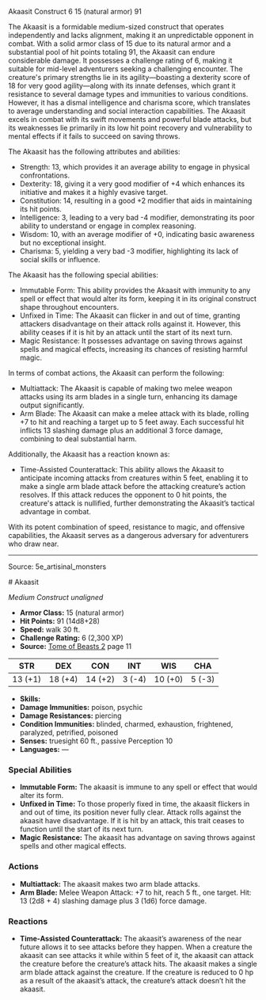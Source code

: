 <MonsterName/>Akaasit</MonsterName>
<CreatureType/>Construct</CreatureType>
<CR/>6</CR>
<AC/>15 (natural armor)</AC>
<HP/>91</HP>
<summary>The Akaasit is a formidable medium-sized construct that operates independently and lacks alignment, making it an unpredictable opponent in combat. With a solid armor class of 15 due to its natural armor and a substantial pool of hit points totaling 91, the Akaasit can endure considerable damage. It possesses a challenge rating of 6, making it suitable for mid-level adventurers seeking a challenging encounter. The creature's primary strengths lie in its agility—boasting a dexterity score of 18 for very good agility—along with its innate defenses, which grant it resistance to several damage types and immunities to various conditions. However, it has a dismal intelligence and charisma score, which translates to average understanding and social interaction capabilities. The Akaasit excels in combat with its swift movements and powerful blade attacks, but its weaknesses lie primarily in its low hit point recovery and vulnerability to mental effects if it fails to succeed on saving throws.</summary>

<detail>

The Akaasit has the following attributes and abilities:
- Strength: 13, which provides it an average ability to engage in physical confrontations.
- Dexterity: 18, giving it a very good modifier of +4 which enhances its initiative and makes it a highly evasive target.
- Constitution: 14, resulting in a good +2 modifier that aids in maintaining its hit points.
- Intelligence: 3, leading to a very bad -4 modifier, demonstrating its poor ability to understand or engage in complex reasoning.
- Wisdom: 10, with an average modifier of +0, indicating basic awareness but no exceptional insight.
- Charisma: 5, yielding a very bad -3 modifier, highlighting its lack of social skills or influence.

The Akaasit has the following special abilities:
- Immutable Form: This ability provides the Akaasit with immunity to any spell or effect that would alter its form, keeping it in its original construct shape throughout encounters.
- Unfixed in Time: The Akaasit can flicker in and out of time, granting attackers disadvantage on their attack rolls against it. However, this ability ceases if it is hit by an attack until the start of its next turn.
- Magic Resistance: It possesses advantage on saving throws against spells and magical effects, increasing its chances of resisting harmful magic.

In terms of combat actions, the Akaasit can perform the following:
- Multiattack: The Akaasit is capable of making two melee weapon attacks using its arm blades in a single turn, enhancing its damage output significantly.
- Arm Blade: The Akaasit can make a melee attack with its blade, rolling +7 to hit and reaching a target up to 5 feet away. Each successful hit inflicts 13 slashing damage plus an additional 3 force damage, combining to deal substantial harm.

Additionally, the Akaasit has a reaction known as:
- Time-Assisted Counterattack: This ability allows the Akaasit to anticipate incoming attacks from creatures within 5 feet, enabling it to make a single arm blade attack before the attacking creature’s action resolves. If this attack reduces the opponent to 0 hit points, the creature's attack is nullified, further demonstrating the Akaasit’s tactical advantage in combat.

With its potent combination of speed, resistance to magic, and offensive capabilities, the Akaasit serves as a dangerous adversary for adventurers who draw near.</detail>



---

Source: 5e_artisinal_monsters

<statblock>
# Akaasit

*Medium* *Construct* *unaligned*

- **Armor Class:** 15 (natural armor)
- **Hit Points:** 91 (14d8+28)
- **Speed:** walk 30 ft.
- **Challenge Rating:** 6 (2,300 XP)
- **Source:** [Tome of Beasts 2](https://koboldpress.com/kpstore/product/tome-of-beasts-2-for-5th-edition) page 11

| STR | DEX | CON | INT | WIS | CHA |
| --- | --- | --- | --- | --- | --- |
| 13 (+1) | 18 (+4) | 14 (+2) | 3 (-4) | 10 (+0) | 5 (-3) |

- **Skills:** 
- **Damage Immunities:** poison, psychic
- **Damage Resistances:** piercing
- **Condition Immunities:** blinded, charmed, exhaustion, frightened, paralyzed, petrified, poisoned
- **Senses:** truesight 60 ft., passive Perception 10
- **Languages:** —

### Special Abilities

- **Immutable Form:** The akaasit is immune to any spell or effect that would alter its form.
- **Unfixed in Time:** To those properly fixed in time, the akaasit flickers in and out of time, its position never fully clear. Attack rolls against the akaasit have disadvantage. If it is hit by an attack, this trait ceases to function until the start of its next turn.
- **Magic Resistance:** The akaasit has advantage on saving throws against spells and other magical effects.

### Actions

- **Multiattack:** The akaasit makes two arm blade attacks.
- **Arm Blade:** Melee Weapon Attack: +7 to hit, reach 5 ft., one target. Hit: 13 (2d8 + 4) slashing damage plus 3 (1d6) force damage.

### Reactions

- **Time-Assisted Counterattack:** The akaasit’s awareness of the near future allows it to see attacks before they happen. When a creature the akaasit can see attacks it while within 5 feet of it, the akaasit can attack the creature before the creature’s attack hits. The akaasit makes a single arm blade attack against the creature. If the creature is reduced to 0 hp as a result of the akaasit’s attack, the creature’s attack doesn’t hit the akaasit.


</statblock>


